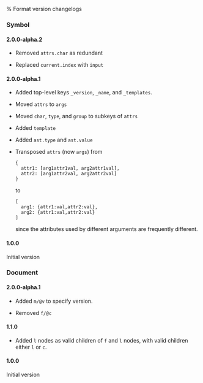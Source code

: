 % Format version changelogs

### Symbol

#### 2.0.0-alpha.2

* Removed `attrs.char` as redundant

* Replaced `current.index` with `input`

#### 2.0.0-alpha.1

* Added top-level keys `_version`, `_name`, and `_templates`.

* Moved `attrs` to `args`

* Moved `char`, `type`, and `group` to subkeys of `attrs`

* Added `template`

* Added `ast.type` and `ast.value`

* Transposed `attrs` (now `args`) from 
  ```
  {
    attr1: [arg1attr1val, arg2attr1val],
    attr2: [arg1attr2val, arg2attr2val]
  }
  ```
  to
  ```
  [
    arg1: {attr1:val,attr2:val},
    arg2: {attr1:val,attr2:val}
  ]
  ```
  since the attributes used by different arguments are frequently
  different.

#### 1.0.0

Initial version

### Document

#### 2.0.0-alpha.1

* Added `m/@v` to specify version.

* Removed `f/@c`

#### 1.1.0

* Added `l` nodes as valid children of `f` and `l` nodes, with valid
  children either `l` or `c`.

#### 1.0.0

Initial version
